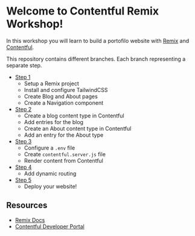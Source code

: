 # Welcome to Contentful Remix Workshop!

In this workshop you will learn to build a portofilo website with [Remix](https://remix.run) and [Contentful](https://contentful.com).

This repository contains different branches. Each branch representing a separate step.

- [Step 1]()
    - Setup a Remix project
    - Install and configure TailwindCSS
    - Create Blog and About pages
    - Create a Navigation component
- [Step 2]()
    - Create a blog content type in Contentful
    - Add entries for the blog
    - Create an About content type in Contentful
    - Add an entry for the About type
- [Step 3]()
    - Configure a `.env` file
    - Create `contentful.server.js` file
    - Render content from Contentful
- [Step 4]()
    - Add dynamic routing
- [Step 5]()
    - Deploy your website!

## Resources

- [Remix Docs](https://remix.run/docs)
- [Contentful Developer Portal](https://www.contentful.com/developers/)